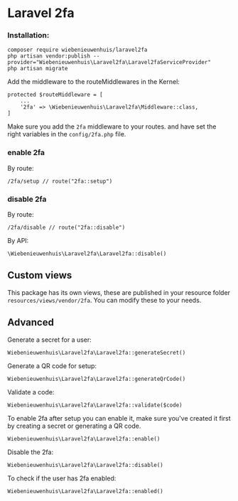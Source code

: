 # Laravel 2fa

### Installation:

```
composer require wiebenieuwenhuis/laravel2fa
php artisan vendor:publish --provider="Wiebenieuwenhuis\Laravel2fa\Laravel2faServiceProvider"
php artisan migrate
```

Add the middleware to the routeMiddlewares in the Kernel:

```
protected $routeMiddleware = [
    ...
    '2fa' => \Wiebenieuwenhuis\Laravel2fa\Middleware::class,
]
```

Make sure you add the ```2fa``` middleware to your routes. and have set the right variables in the ```config/2fa.php``` file.

### enable 2fa

By route:
```
/2fa/setup // route("2fa::setup")
```

### disable 2fa

By route:
```
/2fa/disable // route("2fa::disable")
```

By API:
```
\Wiebenieuwenhuis\Laravel2fa\Laravel2fa::disable()
```


## Custom views

This package has its own views, these are published in your resource folder ```resources/views/vendor/2fa```. You can modify these to your needs.

## Advanced

Generate a secret for a user:

```Wiebenieuwenhuis\Laravel2fa\Laravel2fa::generateSecret()```

Generate a QR code for setup:

```Wiebenieuwenhuis\Laravel2fa\Laravel2fa::generateQrCode()```

Validate a code:

```Wiebenieuwenhuis\Laravel2fa\Laravel2fa::validate($code)```

To enable 2fa after setup you can enable it, make sure you've created it first by creating a secret or generating a QR code.

```Wiebenieuwenhuis\Laravel2fa\Laravel2fa::enable()```

Disable the 2fa:

```Wiebenieuwenhuis\Laravel2fa\Laravel2fa::disable()```

To check if the user has 2fa enabled:

```Wiebenieuwenhuis\Laravel2fa\Laravel2fa::enabled()```
